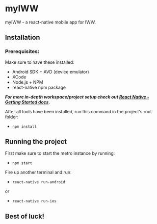 # myIWW

myIWW - a react-native mobile app for IWW.

## Installation
### Prerequisites: 
Make sure to have these installed:
- Android SDK + AVD (device emulator)
- XCode
- Node.js + NPM
- react-native npm package

***For more in-depth workspace/project setup check out [React Native - Getting Started docs](https://facebook.github.io/react-native/docs/getting-started)***.

After all tools have been installed, run this command in the project's root folder:

- ```npm install```

## Running the project
First make sure to start the metro instance by running:

- ```npm start```

Fire up another terminal and run:

- ```react-native run-android```

or

- ```react-native run-ios```
## Best of luck!